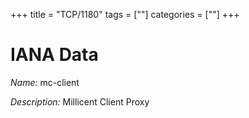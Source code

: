 +++
title = "TCP/1180"
tags = [""]
categories = [""]
+++

# IANA Data

_Name:_ mc-client

_Description:_ Millicent Client Proxy


